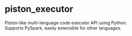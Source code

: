# piston_executor

Piston-like multi-language code executor API using Python.  
Supports PySpark, easily extensible for other languages.
